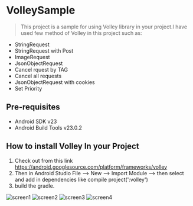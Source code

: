 VolleySample
===================================

>This project is a sample for using Volley library in your project.I have used few method of Volley in this project such as:

- StringRequest
- StringRequest with Post
- ImageRequest
- JsonObjectRequest
- Cancel rquest by TAG
- Cancel all requests
- JsonObjectRequest with cookies
- Set Priority





Pre-requisites
--------------

- Android SDK v23
- Android Build Tools v23.0.2


How to install Volley In your Project
--------------
1. Check out from this link https://android.googlesource.com/platform/frameworks/volley
2. Then in Android Studio File --> New --> Import Module --> then select and add in dependencies like compile project(':volley')
3. build the gradle.




![screen1](https://cloud.githubusercontent.com/assets/7554816/13218874/652a9d16-d992-11e5-8f15-bbb6f6057619.png)
![screen2](https://cloud.githubusercontent.com/assets/7554816/13218877/658b206e-d992-11e5-91e0-4be607598d50.png)
![screen3](https://cloud.githubusercontent.com/assets/7554816/13218875/6582680c-d992-11e5-9b2f-5704207ba50d.png)
![screen4](https://cloud.githubusercontent.com/assets/7554816/13218876/6588995c-d992-11e5-82d1-4b3d542aa8a0.png)
